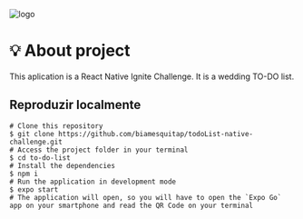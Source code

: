 ![logo](https://github.com/biamesquitap/todoList-native-challenge/assets/94808375/022e52a6-b48a-4374-98d5-094eb2b9bcad)

<h1>💡 About project </h1>
<p>
  This aplication is a React Native Ignite Challenge. It is a wedding TO-DO list.
</p>

<h2>Reproduzir localmente</h2>

```
# Clone this repository
$ git clone https://github.com/biamesquitap/todoList-native-challenge.git
# Access the project folder in your terminal
$ cd to-do-list
# Install the dependencies
$ npm i
# Run the application in development mode
$ expo start
# The application will open, so you will have to open the `Expo Go` app on your smartphone and read the QR Code on your terminal
